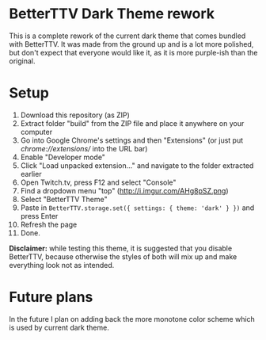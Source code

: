 # BetterTTV Dark Theme rework
This is a complete rework of the current dark theme that comes bundled with BetterTTV.
It was made from the ground up and is a lot more polished, but don't expect that everyone would like it, as it is more purple-ish than the original.

# Setup
1. Download this repository (as ZIP)
2. Extract folder "build" from the ZIP file and place it anywhere on your computer
3. Go into Google Chrome's settings and then "Extensions" (or just put *chrome://extensions/* into the URL bar)
4. Enable "Developer mode"
5. Click "Load unpacked extension..." and navigate to the folder extracted earlier
6. Open Twitch.tv, press F12 and select "Console"
7. Find a dropdown menu "top" (http://i.imgur.com/AHg8pSZ.png)
8. Select "BetterTTV Theme"
9. Paste in `BetterTTV.storage.set({ settings: { theme: 'dark' } })` and press Enter
10. Refresh the page
11. Done.

**Disclaimer:** while testing this theme, it is suggested that you disable BetterTTV, because otherwise the styles of both will mix up and make everything look not as intended.

# Future plans
In the future I plan on adding back the more monotone color scheme which is used by current dark theme.
